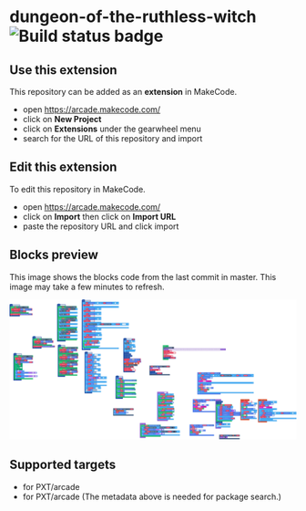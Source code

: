 # dungeon-of-the-ruthless-witch ![Build status badge](https://github.com/pep3175/dungeon-of-the-ruthless-witch/workflows/MakeCode/badge.svg)



## Use this extension

This repository can be added as an **extension** in MakeCode.

* open https://arcade.makecode.com/
* click on **New Project**
* click on **Extensions** under the gearwheel menu
* search for the URL of this repository and import

## Edit this extension

To edit this repository in MakeCode.

* open https://arcade.makecode.com/
* click on **Import** then click on **Import URL**
* paste the repository URL and click import

## Blocks preview

This image shows the blocks code from the last commit in master.
This image may take a few minutes to refresh.

![A rendered view of the blocks](https://github.com/pep3175/dungeon-of-the-ruthless-witch/raw/master/.makecode/blocks.png)

## Supported targets

* for PXT/arcade
* for PXT/arcade
(The metadata above is needed for package search.)

